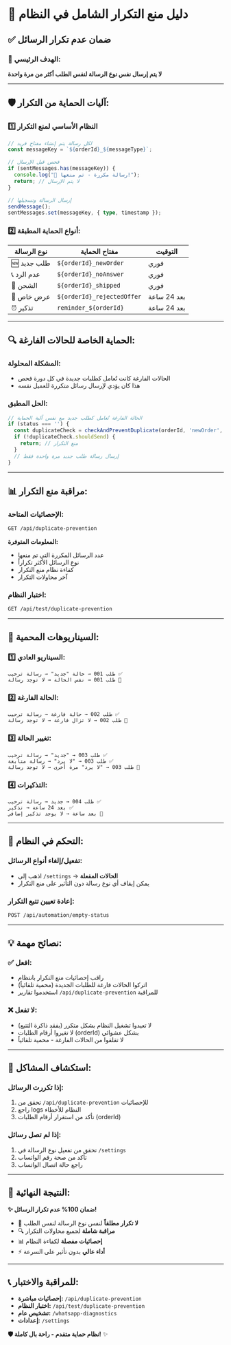 # 🚫 دليل منع التكرار الشامل في النظام

## ✅ ضمان عدم تكرار الرسائل

### 🎯 **الهدف الرئيسي:**
**لا يتم إرسال نفس نوع الرسالة لنفس الطلب أكثر من مرة واحدة**

---

## 🛡️ آليات الحماية من التكرار:

### 1️⃣ **النظام الأساسي لمنع التكرار**

```typescript
// لكل رسالة يتم إنشاء مفتاح فريد
const messageKey = `${orderId}_${messageType}`;

// فحص قبل الإرسال
if (sentMessages.has(messageKey)) {
  console.log("🚫 رسالة مكررة - تم منعها!");
  return; // لا يتم الإرسال
}

// إرسال الرسالة وتسجيلها
sendMessage();
sentMessages.set(messageKey, { type, timestamp });
```

### 2️⃣ **أنواع الحماية المطبقة:**

| نوع الرسالة | مفتاح الحماية | التوقيت |
|-------------|----------------|----------|
| 🆕 طلب جديد | `${orderId}_newOrder` | فوري |
| 📞 عدم الرد | `${orderId}_noAnswer` | فوري |
| 🚚 الشحن | `${orderId}_shipped` | فوري |
| 🎁 عرض خاص | `${orderId}_rejectedOffer` | بعد 24 ساعة |
| ⏰ تذكير | `reminder_${orderId}` | بعد 24 ساعة |

---

## 🔍 الحماية الخاصة للحالات الفارغة:

### **المشكلة المحلولة:**
- الحالات الفارغة كانت تُعامل كطلبات جديدة في كل دورة فحص
- هذا كان يؤدي لإرسال رسائل متكررة للعميل نفسه

### **الحل المطبق:**
```typescript
// الحالة الفارغة تُعامل كطلب جديد مع نفس آلية الحماية
if (status === '') {
  const duplicateCheck = checkAndPreventDuplicate(orderId, 'newOrder', name);
  if (!duplicateCheck.shouldSend) {
    return; // منع التكرار
  }
  // إرسال رسالة طلب جديد مرة واحدة فقط
}
```

---

## 📊 مراقبة منع التكرار:

### **الإحصائيات المتاحة:**
```bash
GET /api/duplicate-prevention
```

**المعلومات المتوفرة:**
- عدد الرسائل المكررة التي تم منعها
- نوع الرسائل الأكثر تكراراً
- كفاءة نظام منع التكرار
- آخر محاولات التكرار

### **اختبار النظام:**
```bash
GET /api/test/duplicate-prevention
```

---

## 🎯 السيناريوهات المحمية:

### 1️⃣ **السيناريو العادي:**
```
طلب 001 → حالة "جديد" → رسالة ترحيب ✅
طلب 001 → نفس الحالة → لا توجد رسالة 🚫
```

### 2️⃣ **الحالة الفارغة:**
```
طلب 002 → حالة فارغة → رسالة ترحيب ✅
طلب 002 → لا تزال فارغة → لا توجد رسالة 🚫
```

### 3️⃣ **تغيير الحالة:**
```
طلب 003 → "جديد" → رسالة ترحيب ✅
طلب 003 → "لا يرد" → رسالة متابعة ✅
طلب 003 → "لا يرد" مرة أخرى → لا توجد رسالة 🚫
```

### 4️⃣ **التذكيرات:**
```
طلب 004 → جديد → رسالة ترحيب ✅
بعد 24 ساعة → تذكير ✅
بعد ساعة → لا يوجد تذكير إضافي 🚫
```

---

## 🔧 التحكم في النظام:

### **تفعيل/إلغاء أنواع الرسائل:**
- اذهب إلى `/settings` → **الحالات المفعلة**
- يمكن إيقاف أي نوع رسالة دون التأثير على منع التكرار

### **إعادة تعيين تتبع التكرار:**
```bash
POST /api/automation/empty-status
```

---

## 💡 نصائح مهمة:

### ✅ **افعل:**
- راقب إحصائيات منع التكرار بانتظام
- اتركوا الحالات فارغة للطلبات الجديدة (محمية تلقائياً)
- استخدموا تقارير `/api/duplicate-prevention` للمراقبة

### ❌ **لا تفعل:**
- لا تعيدوا تشغيل النظام بشكل متكرر (يفقد ذاكرة التتبع)
- لا تغيروا أرقام الطلبات (orderId) بشكل عشوائي
- لا تقلقوا من الحالات الفارغة - محمية تلقائياً

---

## 🚨 استكشاف المشاكل:

### **إذا تكررت الرسائل:**
1. تحقق من `/api/duplicate-prevention` للإحصائيات
2. راجع logs النظام للأخطاء
3. تأكد من استقرار أرقام الطلبات (orderId)

### **إذا لم تصل رسائل:**
1. تحقق من تفعيل نوع الرسالة في `/settings`
2. تأكد من صحة رقم الواتساب
3. راجع حالة اتصال الواتساب

---

## 🎉 النتيجة النهائية:

**✨ ضمان 100% عدم تكرار الرسائل!**

- 🚫 **لا تكرار مطلقاً** لنفس نوع الرسالة لنفس الطلب
- 🔍 **مراقبة شاملة** لجميع محاولات التكرار
- 📊 **إحصائيات مفصلة** لكفاءة النظام
- ⚡ **أداء عالي** بدون تأثير على السرعة

---

## 📞 للمراقبة والاختبار:

- **إحصائيات مباشرة:** `/api/duplicate-prevention`
- **اختبار النظام:** `/api/test/duplicate-prevention`
- **تشخيص عام:** `/whatsapp-diagnostics`
- **إعدادات:** `/settings`

**🛡️ نظام حماية متقدم - راحة بال كاملة!** ✨ 